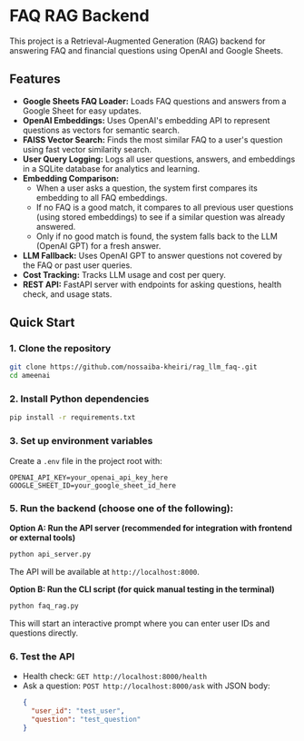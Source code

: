 # FAQ RAG Backend

This project is a Retrieval-Augmented Generation (RAG) backend for answering FAQ and financial questions using OpenAI and Google Sheets.

## Features

- **Google Sheets FAQ Loader:** Loads FAQ questions and answers from a Google Sheet for easy updates.
- **OpenAI Embeddings:** Uses OpenAI's embedding API to represent questions as vectors for semantic search.
- **FAISS Vector Search:** Finds the most similar FAQ to a user's question using fast vector similarity search.
- **User Query Logging:** Logs all user questions, answers, and embeddings in a SQLite database for analytics and learning.
- **Embedding Comparison:**
  - When a user asks a question, the system first compares its embedding to all FAQ embeddings.
  - If no FAQ is a good match, it compares to all previous user questions (using stored embeddings) to see if a similar question was already answered.
  - Only if no good match is found, the system falls back to the LLM (OpenAI GPT) for a fresh answer.
- **LLM Fallback:** Uses OpenAI GPT to answer questions not covered by the FAQ or past user queries.
- **Cost Tracking:** Tracks LLM usage and cost per query.
- **REST API:** FastAPI server with endpoints for asking questions, health check, and usage stats.

## Quick Start

### 1. Clone the repository
```bash
git clone https://github.com/nossaiba-kheiri/rag_llm_faq-.git
cd ameenai
```

### 2. Install Python dependencies
```bash
pip install -r requirements.txt
```

### 3. Set up environment variables
Create a `.env` file in the project root with:
```
OPENAI_API_KEY=your_openai_api_key_here
GOOGLE_SHEET_ID=your_google_sheet_id_here
```

### 5. Run the backend (choose one of the following):

**Option A: Run the API server (recommended for integration with frontend or external tools)**
```bash
python api_server.py
```
The API will be available at `http://localhost:8000`.

**Option B: Run the CLI script (for quick manual testing in the terminal)**
```bash
python faq_rag.py
```
This will start an interactive prompt where you can enter user IDs and questions directly.

### 6. Test the API
- Health check: `GET http://localhost:8000/health`
- Ask a question: `POST http://localhost:8000/ask` with JSON body:
  ```json
  {
    "user_id": "test_user",
    "question": "test_question"
  }
  ```


